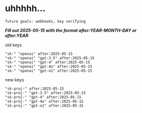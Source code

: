 # uhhhhh...

`future goals: webhooks, key verifying`



***Fill out 2025-05-15 with the format after:YEAR-MONTH-DAY or after:YEAR***

old keys
```
"sk-" "openai" after:2025-05-15
"sk-" "openai" "gpt-3.5" after:2025-05-15
"sk-" "openai" "gpt-4" after:2025-05-15
"sk-" "openai" "gpt-4o" after:2025-05-15
"sk-" "openai" "gpt-o1" after:2025-05-15
```

new keys
```
"sk-proj-" after:2025-05-15
"sk-proj-" "gpt-3.5" after:2025-05-15
"sk-proj-" "gpt-4" after:2025-05-15
"sk-proj-" "gpt-4o" after:2025-05-15
"sk-proj-" "gpt-o1" after:2025-05-15
```
